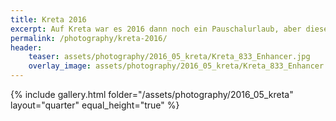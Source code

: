 ```yaml
---
title: Kreta 2016
excerpt: Auf Kreta war es 2016 dann noch ein Pauschalurlaub, aber dieses Mal mit Mietwagen und mehr Aktivität ;) 
permalink: /photography/kreta-2016/
header:
    teaser: assets/photography/2016_05_kreta/Kreta_833_Enhancer.jpg
    overlay_image: assets/photography/2016_05_kreta/Kreta_833_Enhancer.jpg
---
```


{% include gallery.html folder="/assets/photography/2016_05_kreta" layout="quarter" equal_height="true" %}